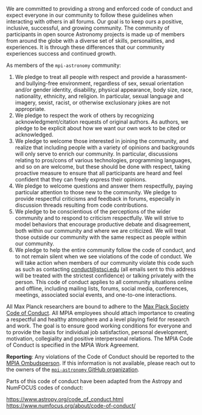 We are committed to providing a strong and
enforced code of conduct and expect everyone in our community to follow these
guidelines when interacting with others in all forums. Our goal is to keep ours
a positive, inclusive, successful, and growing community. The community of
participants in open source Astronomy projects is made up of members from
around the globe with a diverse set of skills, personalities, and experiences.
It is through these differences that our community experiences success and
continued growth.

As members of the `mpi-astronomy` community:

1. We pledge to treat all people with respect and provide a harassment- and bullying-free environment, regardless of sex, sexual orientation and/or gender identity, disability, physical appearance, body size, race, nationality, ethnicity, and religion. In particular, sexual language and imagery, sexist, racist, or otherwise exclusionary jokes are not appropriate.
2. We pledge to respect the work of others by recognizing acknowledgment/citation requests of original authors. As authors, we pledge to be explicit about how we want our own work to be cited or acknowledged.
3. We pledge to welcome those interested in joining the community, and realize that including people with a variety of opinions and backgrounds will only serve to enrich our community. In particular, discussions relating to pros/cons of various technologies, programming languages, and so on are welcome, but these should be done with respect, taking proactive measure to ensure that all participants are heard and feel confident that they can freely express their opinions.
4. We pledge to welcome questions and answer them respectfully, paying particular attention to those new to the community. We pledge to provide respectful criticisms and feedback in forums, especially in discussion threads resulting from code contributions.
5. We pledge to be conscientious of the perceptions of the wider community and to respond to criticism respectfully. We will strive to model behaviors that encourage productive debate and disagreement, both within our community and where we are criticized. We will treat those outside our community with the same respect as people within our community.
6. We pledge to help the entire community follow the code of conduct, and to not remain silent when we see violations of the code of conduct. We will take action when members of our community violate this code such as such as contacting conduct@stsci.edu (all emails sent to this address will be treated with the strictest confidence) or talking privately with the person.
This code of conduct applies to all community situations online and offline, including mailing lists, forums, social media, conferences, meetings, associated social events, and one-to-one interactions.

All Max Planck researchers are bound to adhere to the
[Max Plack Society Code of Conduct](https://www.mpg.de/14172230/code-of-conduct.pdf).
All MPIA employees should attach importance to creating a respectful and healthy atmosphere
and a level playing field for research and work. The goal is to ensure good working conditions
for everyone and to provide the basis for individual job satisfaction, personal development,
motivation, collegiality and positive interpersonal relations. The MPIA Code of Conduct is
specified in the MPIA Work Agreement.

**Reporting**: Any violations of the Code of Conduct should be reported to the
[MPIA Ombudsperson](https://www2.mpia-hd.mpg.de/homes/fendt/ombud.html). If this information
is not available, please reach out to the owners of the [`mpi-astronomy` GitHub organization](https://github.com/mpi-astronomy).

Parts of this code of conduct have been adapted from the Astropy and NumFOCUS codes of conduct:

https://www.astropy.org/code_of_conduct.html
https://www.numfocus.org/about/code-of-conduct/